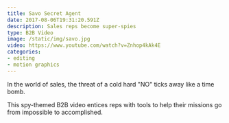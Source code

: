 ```yaml
---
title: Savo Secret Agent
date: 2017-08-06T19:31:20.591Z
description: Sales reps become super-spies
type: B2B Video
image: /static/img/savo.jpg
video: https://www.youtube.com/watch?v=Znhop4kAk4E
categories:
- editing
- motion graphics
---
```

In the world of sales, the threat of a cold hard "NO" ticks away like a time bomb.

This spy-themed B2B video entices reps with tools to help their missions go from impossible to accomplished.
